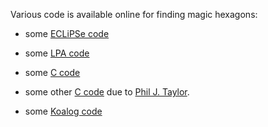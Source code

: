 Various code is available online for finding magic hexagons:

* some [ECLiPSe code](http://eclipseclp.org/examples/k_puzzle.pl.txt)

* some [LPA code](http://colin.barker.pagesperso-orange.fr/lpa/hexagon.htm)

* some [C code](http://minortriad.com/magichex.html)

* some other [C code](../data/sumsup.c.html) due to [Phil J. Taylor](mailto:xptaylor@hotmail.com).

* some <A HREF="http://www.koalog.com/resources/samples/MagicHexagonProblem.java">Koalog code</A>
